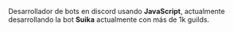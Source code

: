 Desarrollador de bots en discord usando **JavaScript**, actualmente desarrollando la bot **Suika** actualmente con más de 1k guilds.

